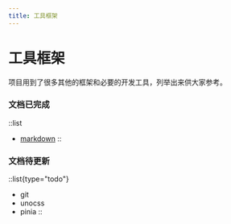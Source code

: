 ```yaml
---
title: 工具框架
---
```


# 工具框架

项目用到了很多其他的框架和必要的开发工具，列举出来供大家参考。

### 文档已完成
::list
- [markdown](/doc/reference/markdown)
::
### 文档待更新
::list{type="todo"}
- git
- unocss
- pinia
::

